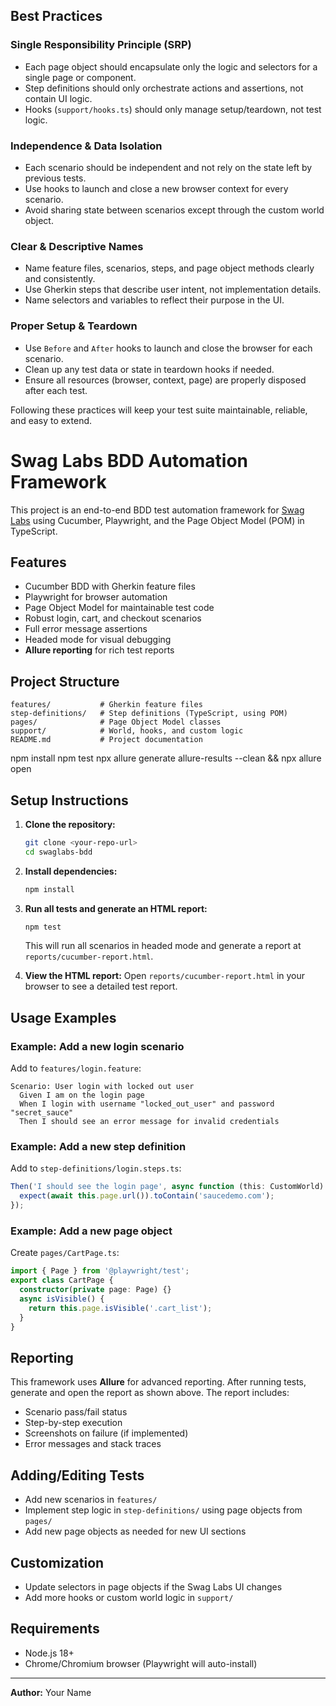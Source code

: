 ## Best Practices

### Single Responsibility Principle (SRP)
- Each page object should encapsulate only the logic and selectors for a single page or component.
- Step definitions should only orchestrate actions and assertions, not contain UI logic.
- Hooks (`support/hooks.ts`) should only manage setup/teardown, not test logic.

### Independence & Data Isolation
- Each scenario should be independent and not rely on the state left by previous tests.
- Use hooks to launch and close a new browser context for every scenario.
- Avoid sharing state between scenarios except through the custom world object.

### Clear & Descriptive Names
- Name feature files, scenarios, steps, and page object methods clearly and consistently.
- Use Gherkin steps that describe user intent, not implementation details.
- Name selectors and variables to reflect their purpose in the UI.

### Proper Setup & Teardown
- Use `Before` and `After` hooks to launch and close the browser for each scenario.
- Clean up any test data or state in teardown hooks if needed.
- Ensure all resources (browser, context, page) are properly disposed after each test.

Following these practices will keep your test suite maintainable, reliable, and easy to extend.
# Swag Labs BDD Automation Framework

This project is an end-to-end BDD test automation framework for [Swag Labs](https://www.saucedemo.com/) using Cucumber, Playwright, and the Page Object Model (POM) in TypeScript.

## Features
- Cucumber BDD with Gherkin feature files
- Playwright for browser automation
- Page Object Model for maintainable test code
- Robust login, cart, and checkout scenarios
- Full error message assertions
- Headed mode for visual debugging
- **Allure reporting** for rich test reports

## Project Structure
```
features/           # Gherkin feature files
step-definitions/   # Step definitions (TypeScript, using POM)
pages/              # Page Object Model classes
support/            # World, hooks, and custom logic
README.md           # Project documentation
```

npm install
npm test
npx allure generate allure-results --clean && npx allure open

## Setup Instructions

1. **Clone the repository:**
   ```sh
   git clone <your-repo-url>
   cd swaglabs-bdd
   ```

2. **Install dependencies:**
   ```sh
   npm install
   ```

3. **Run all tests and generate an HTML report:**
   ```sh
   npm test
   ```
   This will run all scenarios in headed mode and generate a report at `reports/cucumber-report.html`.

4. **View the HTML report:**
   Open `reports/cucumber-report.html` in your browser to see a detailed test report.

## Usage Examples

### Example: Add a new login scenario

Add to `features/login.feature`:
```gherkin
Scenario: User login with locked out user
  Given I am on the login page
  When I login with username "locked_out_user" and password "secret_sauce"
  Then I should see an error message for invalid credentials
```

### Example: Add a new step definition

Add to `step-definitions/login.steps.ts`:
```typescript
Then('I should see the login page', async function (this: CustomWorld) {
  expect(await this.page.url()).toContain('saucedemo.com');
});
```

### Example: Add a new page object

Create `pages/CartPage.ts`:
```typescript
import { Page } from '@playwright/test';
export class CartPage {
  constructor(private page: Page) {}
  async isVisible() {
    return this.page.isVisible('.cart_list');
  }
}
```

## Reporting
This framework uses **Allure** for advanced reporting. After running tests, generate and open the report as shown above. The report includes:
- Scenario pass/fail status
- Step-by-step execution
- Screenshots on failure (if implemented)
- Error messages and stack traces

## Adding/Editing Tests
- Add new scenarios in `features/`
- Implement step logic in `step-definitions/` using page objects from `pages/`
- Add new page objects as needed for new UI sections

## Customization
- Update selectors in page objects if the Swag Labs UI changes
- Add more hooks or custom world logic in `support/`

## Requirements
- Node.js 18+
- Chrome/Chromium browser (Playwright will auto-install)

---

**Author:** Your Name
